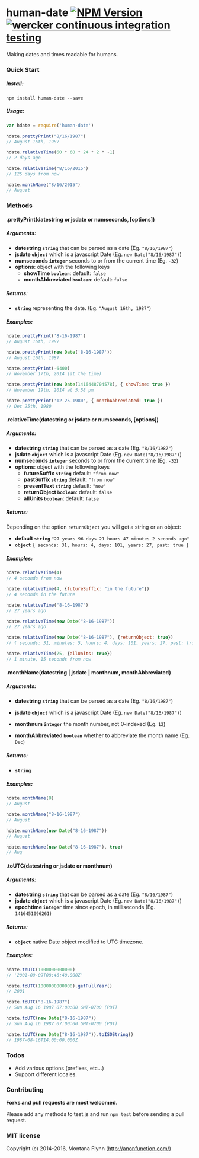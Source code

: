 # human-date [![NPM Version](http://img.shields.io/npm/v/human-date.svg)](https://www.npmjs.org/package/human-date) [![wercker continuous integration testing](http://img.shields.io/wercker/ci/546b83aba60c33c27c02add4.svg)](https://app.wercker.com/project/bykey/2a16934d4add8e3fc3fb7ab83c7cc866)

Making dates and times readable for humans.

### Quick Start

##### Install:

```shell
npm install human-date --save
```

##### Usage:

```js
var hdate = require('human-date')

hdate.prettyPrint("8/16/1987")
// August 16th, 1987

hdate.relativeTime(60 * 60 * 24 * 2 * -1)
// 2 days ago

hdate.relativeTime("8/16/2015")
// 125 days from now

hdate.monthName("8/16/2015")
// August
```

### Methods

#### .prettyPrint(datestring or jsdate or numseconds, [options])

##### Arguments:

- __datestring `string`__ that can be parsed as a date (Eg. `"8/16/1987"`)
- __jsdate `object`__ which is a javascript Date (Eg. `new Date("8/16/1987")`)
- __numseconds `integer`__ seconds to or from the current time (Eg. `-32`)
- __options__: object with the following keys
    - __showTime `boolean`__: default: `false`
    - __monthAbbreviated `boolean`__: default: `false`

##### Returns:

- __`string`__ representing the date. (Eg. `"August 16th, 1987"`)

##### Examples:

```js
hdate.prettyPrint('8-16-1987')
// August 16th, 1987

hdate.prettyPrint(new Date('8-16-1987'))
// August 16th, 1987

hdate.prettyPrint(-6400)
// November 17th, 2014 (at the time)

hdate.prettyPrint(new Date(1416448704578), { showTime: true })
// November 19th, 2014 at 5:58 pm

hdate.prettyPrint('12-25-1980', { monthAbbreviated: true })
// Dec 25th, 1980
```

#### .relativeTime(datestring or jsdate or numseconds, [options])

##### Arguments:

- __datestring `string`__ that can be parsed as a date (Eg. `"8/16/1987"`)
- __jsdate `object`__ which is a javascript Date (Eg. `new Date("8/16/1987")`)
- __numseconds `integer`__ seconds to or from the current time (Eg. `-32`)
- __options__: object with the following keys
    - __futureSuffix `string`__ default: `"from now"`
    - __pastSuffix `string`__ default: `"from now"`
    - __presentText `string`__ default: `"now"`
    - __returnObject `boolean`__: default: `false`
    - __allUnits `boolean`__: default: `false`

##### Returns:

Depending on the option `returnObject` you will get a string or an object:

- __default `string`__ `"27 years 96 days 21 hours 47 minutes 2 seconds ago"`
- __`object`__ `{ seconds: 31, hours: 4, days: 101, years: 27, past: true }`

##### Examples:

```js
hdate.relativeTime(4)
// 4 seconds from now

hdate.relativeTime(4, {futureSuffix: "in the future"})
// 4 seconds in the future

hdate.relativeTime("8-16-1987")
// 27 years ago

hdate.relativeTime(new Date("8-16-1987"))
// 27 years ago

hdate.relativeTime(new Date("8-16-1987"), {returnObject: true})
// { seconds: 31, minutes: 5, hours: 4, days: 101, years: 27, past: true }

hdate.relativeTime(75, {allUnits: true})
// 1 minute, 15 seconds from now
```

#### .monthName(datestring | jsdate | monthnum, monthAbbreviated)

##### Arguments:

- __datestring `string`__ that can be parsed as a date (Eg. `"8/16/1987"`)
- __jsdate `object`__ which is a javascript Date (Eg. `new Date("8/16/1987")`)
- __monthnum `integer`__ the month number, not 0-indexed (Eg. `12`)

- __monthAbbreviated `boolean`__ whether to abbreviate the month name (Eg. `Dec`)
##### Returns:

- __`string`__

##### Examples:

```js
hdate.monthName(8)
// August

hdate.monthName("8-16-1987")
// August

hdate.monthName(new Date("8-16-1987"))
// August

hdate.monthName(new Date("8-16-1987"), true)
// Aug
```

#### .toUTC(datestring or jsdate or monthnum)

##### Arguments:

- __datestring `string`__ that can be parsed as a date (Eg. `"8/16/1987"`)
- __jsdate `object`__ which is a javascript Date (Eg. `new Date("8/16/1987")`)
- __epochtime `integer`__ time since epoch, in milliseconds (Eg. `1416451096261`)

##### Returns:

- __`object`__ native Date object modified to UTC timezone.

##### Examples:

```js
hdate.toUTC(1000000000000)
// '2001-09-09T08:46:40.000Z'

hdate.toUTC(1000000000000).getFullYear()
// 2001

hdate.toUTC("8-16-1987")
// Sun Aug 16 1987 07:00:00 GMT-0700 (PDT)

hdate.toUTC(new Date("8-16-1987"))
// Sun Aug 16 1987 07:00:00 GMT-0700 (PDT)

hdate.toUTC(new Date("8-16-1987")).toISOString()
// 1987-08-16T14:00:00.000Z
```

### Todos

- Add various options (prefixes, etc...)
- Support different locales.

### Contributing

__Forks and pull requests are most welcomed.__

Please add any methods to test.js and run `npm test` before sending a pull request.

### MIT license

Copyright (c) 2014-2016, Montana Flynn (http://anonfunction.com/)
